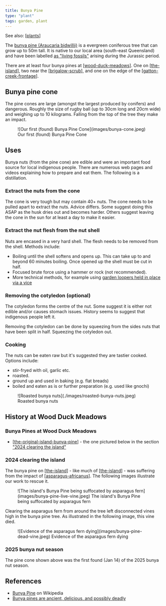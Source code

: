 ```yaml
---
title: Bunya Pine
type: "plant"
tags: garden, plant
---
```


See also: [[plants]]

The [bunya pine (Araucaria bidwillii)](https://theconversation.com/bunya-pines-are-ancient-delicious-and-possibly-deadly-96003) is a evergreen coniferous tree that can grow up to 50m tall. It is native to our local area (south-east Queensland) and have been labelled [as "living fossils"](https://theconversation.com/bunya-pines-are-ancient-delicious-and-possibly-deadly-96003) arising during the Jurassic period.

There are at least four bunya pines at [[wood-duck-meadows]]. One on [[the-island]], two near the [[brigalow-scrub]], and one on the edge of the [[gatton-creek-frontage]].

## Bunya pine cone

The pine cones are large (amongst the largest produced by conifers) and dangerous. Roughly the size of rugby ball (up to 30cm long and 20cm wide) and weighing up to 10 kilograms. Falling from the top of the tree they make an impact.

<figure markdown>
![Our first (found) Bunya Pine Cone](images/bunya-cone.jpeg)
<caption>Our first (found) Bunya Pine Cone</caption>
</figure>

## Uses

Bunya nuts (from the pine cone) are edible and were an important food source for local indigenous people. There are numerous web pages and videos explaining how to prepare and eat them. The following is a distillation.

### Extract the nuts from the cone

The cone is very tough but may contain 40+ nuts. The cone needs to be pulled apart to extract the nuts. Advice differs. Some suggest doing this ASAP as the husk dries out and becomes harder. Others suggest leaving the cone in the sun for at least a day to make it easier.  

### Extract the nut flesh from the nut shell

Nuts are encased in a very hard shell. The flesh needs to be removed from the shell. Methods include:

- Boiling until the shell softens and opens up. This can take up to and beyond 60 minutes boiling. Once opened up the shell must be cut in half.
- Focused brute force using a hammer or rock (not recommended).
- More technical methods, for example using [garden loopers held in place via a vice](https://www.littleecofootprints.com/2015/03/how-to-open-and-cook-bunya-nuts.html)

### Removing the cotyledon (optional)

The cotyledon forms the centre of the nut. Some suggest it is either not edible and/or causes stomach issues. History seems to suggest that indigenous people left it.

Removing the cotyledon can be done by squeezing from the sides nuts that have been split in half. Squeezing the cotyledon out.

### Cooking

The nuts can be eaten raw but it's suggested they are tastier cooked. Options include:

- stir-fryed with oil, garlic etc. 
- roasted.
- ground up and used in baking (e.g. flat breads)
- boiled and eaten as is or further preparation (e.g. used like gnochi)

<figure markdown>
![Roasted bunya nuts](./images/roasted-bunya-nuts.jpeg)
<caption>Roasted bunya nuts</caption>
</figure>

## History at Wood Duck Meadows

### Bunya Pines at Wood Duck Meadows

- [[the-original-island-bunya-pine]] - the one pictured below in the section ["2024 clearing the island"](#2024-clearing-the-island)

### 2024 clearing the island 

The bunya pine on [[the-island]] - like much of [[the-island]] - was suffering from the impact of [[asparagus-africanus]]. The following images illustrate our work to rescue it.

<figure markdown>
![The island's Bunya Pine being suffocated by asparagus fern](images/bunya-pine-live-vine.jpeg)
<caption>The island's Bunya Pine being suffocated by asparagus fern</caption>
</figure>

Clearing the asparagus fern from around the tree left disconnected vines high in the bunya pine tree. As illustrated in the following image, this vine died.

<figure markdown>
![Evidence of the asparagus fern dying](images/bunya-pine-dead-vine.jpeg)
<caption>Evidence of the asparagus fern dying</caption>
</figure>

### 2025 bunya nut season

The pine cone shown above was the first found (Jan 14) of the 2025 bunya nut season.

## References

- [Bunya Pine](https://en.wikipedia.org/wiki/Araucaria_bidwillii) on Wikipedia
- [Bunya pines are ancient, delicious, and possibly deadly](https://theconversation.com/bunya-pines-are-ancient-delicious-and-possibly-deadly-96003)

[//begin]: # "Autogenerated link references for markdown compatibility"
[plants]: plants "Plants"
[wood-duck-meadows]: ../wood-duck-meadows "Wood duck meadows"
[the-island]: ../the-island "The Island"
[brigalow-scrub]: ../brigalow-scrub "Brigalow scrub"
[gatton-creek-frontage]: ../gatton-creek-frontage "Gatton creek frontage"
[the-original-island-bunya-pine]: ../individual-plants/the-original-island-bunya-pine "The original island bunya pine"
[asparagus-africanus]: asparagus-africanus "Asparagus africanus (Climbing asparagus fern)"
[//end]: # "Autogenerated link references"